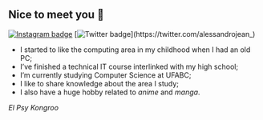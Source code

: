 ## Nice to meet you 👋

<!--
**alessandrojean/alessandrojean** is a ✨ _special_ ✨ repository because its `README.md` (this file) appears on your GitHub profile.

Here are some ideas to get you started:

- 🔭 I’m currently working on ...
- 🌱 I’m currently learning ...
- 👯 I’m looking to collaborate on ...
- 🤔 I’m looking for help with ...
- 💬 Ask me about ...
- 📫 How to reach me: ...
- 😄 Pronouns: ...
- ⚡ Fun fact: ...
-->

[![Instagram badge](https://img.shields.io/badge/-@alessandrojean-555555?style=flat-square&labelColor=e1306c&logo=instagram&logoColor=white&link=https://instagram.com/alessandrojean)](https://instagram.com/alessandrojean)
[![Twitter badge](https://img.shields.io/badge/-@alessandrojean__-555555?style=flat-square&labelColor=1da1f2&logo=twitter&logoColor=white&link=https://twitter.com/alessandrojean_)](https://twitter.com/alessandrojean_)

- I started to like the computing area in my childhood when I had an old PC;
- I’ve finished a technical IT course interlinked with my high school;
- I’m currently studying Computer Science at UFABC;
- I like to share knowledge about the area I study;
- I also have a huge hobby related to *anime* and *manga*.

*El Psy Kongroo*

<!-- I started to have my fascination by the computing area since I was a child,
when I used to have a Windows 98 PC. Since then, I have never stopped.

I have finished a technical IT course that was interlinked with the high school,
and it was there that I met this wonderful thing called *programming*.

At the moment, I am studying Computer Science at the Federal University of ABC (UFABC).

When I have some free time, I always have the habit of expand my knowledge
by programming and creating things that are useful to my routine.

Sharing knowledge is a thing that I like a lot because I feel good by 
helping and teaching people about the area I study.

I also have a huge hobby related to anime and manga.-->
